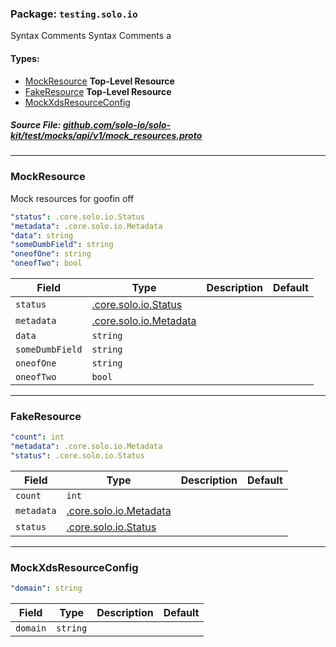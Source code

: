 <!-- Code generated by solo-kit. DO NOT EDIT. -->

### Package: `testing.solo.io`  
Syntax Comments
Syntax Comments a


 
#### Types:


- [MockResource](#MockResource) **Top-Level Resource**
- [FakeResource](#FakeResource) **Top-Level Resource**
- [MockXdsResourceConfig](#MockXdsResourceConfig)
  



##### Source File: [github.com/solo-io/solo-kit/test/mocks/api/v1/mock_resources.proto](https://github.com/solo-io/solo-kit/blob/master/test/mocks/api/v1/mock_resources.proto)





---
### <a name=MockResource>MockResource</a>

 
Mock resources for goofin off

```yaml
"status": .core.solo.io.Status
"metadata": .core.solo.io.Metadata
"data": string
"someDumbField": string
"oneofOne": string
"oneofTwo": bool

```

| Field | Type | Description | Default |
| ----- | ---- | ----------- |----------- | 
| `status` | [.core.solo.io.Status](../../../../api/v1/status.proto.sk.md#Status) |  |  |
| `metadata` | [.core.solo.io.Metadata](../../../../api/v1/metadata.proto.sk.md#Metadata) |  |  |
| `data` | `string` |  |  |
| `someDumbField` | `string` |  |  |
| `oneofOne` | `string` |  |  |
| `oneofTwo` | `bool` |  |  |




---
### <a name=FakeResource>FakeResource</a>



```yaml
"count": int
"metadata": .core.solo.io.Metadata
"status": .core.solo.io.Status

```

| Field | Type | Description | Default |
| ----- | ---- | ----------- |----------- | 
| `count` | `int` |  |  |
| `metadata` | [.core.solo.io.Metadata](../../../../api/v1/metadata.proto.sk.md#Metadata) |  |  |
| `status` | [.core.solo.io.Status](../../../../api/v1/status.proto.sk.md#Status) |  |  |




---
### <a name=MockXdsResourceConfig>MockXdsResourceConfig</a>

 


```yaml
"domain": string

```

| Field | Type | Description | Default |
| ----- | ---- | ----------- |----------- | 
| `domain` | `string` |  |  |





<!-- Start of HubSpot Embed Code -->
<script type="text/javascript" id="hs-script-loader" async defer src="//js.hs-scripts.com/5130874.js"></script>
<!-- End of HubSpot Embed Code -->

